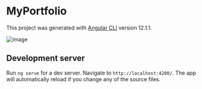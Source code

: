 
# MyPortfolio

This project was generated with [Angular CLI](https://github.com/angular/angular-cli) version 12.1.1.

![image](https://github.com/jduero/myPortfolio/assets/132252847/6a805d6d-76da-4d1a-aa52-3ca7bb1feab8)

## Development server

Run `ng serve` for a dev server. Navigate to `http://localhost:4200/`. The app will automatically reload if you change any of the source files.


